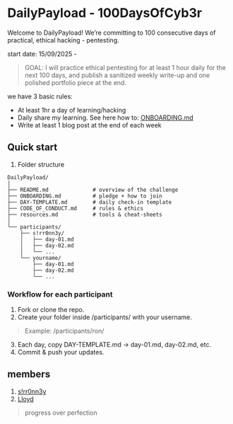 # DailyPayload - 100DaysOfCyb3r

Welcome to DailyPayload! We’re committing to 100 consecutive days of practical, ethical hacking - pentesting.

start date: 15/09/2025 - 

> GOAL: I will practice ethical pentesting for at least 1 hour daily for the next 100 days, and publish a sanitized weekly write-up and one polished portfolio piece at the end.

we have 3 basic rules:
- At least 1hr a day of learning/hacking
- Daily share my learning. See here how to: [ONBOARDING.md]()
- Write at least 1 blog post at the end of each week

## Quick start

1. Folder structure
```
DailyPayload/
│
├── README.md              # overview of the challenge
├── ONBOARDING.md          # pledge + how to join
├── DAY-TEMPLATE.md        # daily check-in template
├── CODE_OF_CONDUCT.md     # rules & ethics
├── resources.md           # tools & cheat-sheets
│
└── participants/
    ├── s!rr0nn3y/
    │   ├── day-01.md
    │   ├── day-02.md
    │   └── ...
    └── yourname/
        ├── day-01.md
        ├── day-02.md
        └── ...
```

### Workflow for each participant

1. Fork or clone the repo.
2. Create your folder inside /participants/ with your username.
> Example: /participants/ron/
3. Each day, copy DAY-TEMPLATE.md → day-01.md, day-02.md, etc.
4. Commit & push your updates.

## members
1. [s!rr0nn3y](https://github.com/0tieno)
2. [Lloyd]()
   
> progress over perfection
